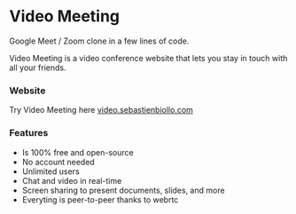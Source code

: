 # Video Meeting

Google Meet / Zoom clone in a few lines of code.

Video Meeting is a video conference website that lets you stay in touch with all your friends.


### Website
Try Video Meeting here [video.sebastienbiollo.com](https://video.sebastienbiollo.com)


### Features
- Is 100% free and open-source
- No account needed
- Unlimited users
- Chat and video in real-time
- Screen sharing to present documents, slides, and more
- Everyting is peer-to-peer thanks to webrtc
